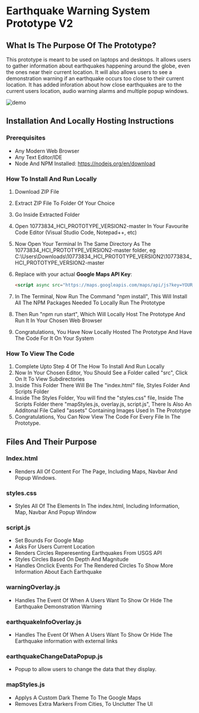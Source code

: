 # Earthquake Warning System Prototype V2

## What Is The Purpose Of The Prototype?
This prototype is meant to be used on laptops and desktops. It allows users to gather information about earthquakes happening around the globe, even the ones near their current location. It will also allows users to see a demonstration warning if an earthquake occurs too close to their current location. It has added inforation about how close earthquakes are to the current users location, audio warning alarms and multiple popup windows. 

![demo](github_assets/earthquake_demo-ezgif.com-video-to-gif-converter.gif)

## Installation And Locally Hosting Instructions

### Prerequisites  
- Any Modern Web Browser
- Any Text Editor/IDE
- Node And NPM Installed: https://nodejs.org/en/download

### How To Install And Run Locally

1. Download ZIP File
2. Extract ZIP File To Folder Of Your Choice
3. Go Inside Extracted Folder
4. Open 10773834_HCI_PROTOTYPE_VERSION2-master In Your Favourite Code Editor (Visual Studio Code, Notepad++, etc)
5. Now Open Your Terminal In The Same Directory As The 10773834_HCI_PROTOTYPE_VERSION2-master folder, eg C:\Users\Downloads\10773834_HCI_PROTOTYPE_VERSION2\10773834_HCI_PROTOTYPE_VERSION2-master
6. Replace with your actual **Google Maps API Key**:
   
   ```html
   <script async src="https://maps.googleapis.com/maps/api/js?key=YOUR_API_KEY_HERE"></script>
7. In The Terminal, Now Run The Command "npm install", This Will Install All The NPM Packages Needed To Locally Run The Prototype
8. Then Run "npm run start", Which Will Locally Host The Prototype And Run It In Your Chosen Web Browser
9. Congratulations, You Have Now Locally Hosted The Prototype And Have The Code For It On Your System

### How To View The Code
1. Complete Upto Step 4 Of The How To Install And Run Locally
2. Now In Your Chosen Editor, You Should See a Folder called "src", Click On It To View Subdirectories
3. Inside This Folder There Will Be The "index.html" file, Styles Folder And Scripts Folder
4. Inside The Styles Folder, You will find the "styles.css" file, Inside The Scripts Folder there "mapStyles.js, overlay.js, script.js", There Is Also An Additonal File Called "assets" Containing Images Used In The Prototype
5. Congratulations, You Can Now View The Code For Every File In The Prototype.

## Files And Their Purpose

### Index.html
 
- Renders All Of Content For The Page, Including Maps, Navbar And Popup Windows.

### styles.css
 
- Styles All Of The Elements In The index.html, Including Information, Map, Navbar And Popup Window

### script.js
 
- Set Bounds For Google Map
- Asks For Users Current Location
- Renders Circles Reperesenting Earthquakes From USGS API
- Styles Circles Based On Depth And Magnitude
- Handles Onclick Events For The Rendered Circles To Show More Information About Each Earthquake

### warningOverlay.js

- Handles The Event Of When A Users Want To Show Or Hide The Earthquake Demonstration Warning

### earthquakeInfoOverlay.js

- Handles The Event Of When A Users Want To Show Or Hide The Earthquake information with external links

### earthquakeChangeDataPopup.js

- Popup to allow users to change the data that they display.

### mapStyles.js
 
- Applys A Custom Dark Theme To The Google Maps
- Removes Extra Markers From Cities, To Unclutter The UI
